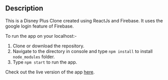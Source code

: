 ## Description
This is a Disney Plus Clone created using ReactJs and Firebase. It uses the google login feature of Firebase.

To run the app on your localhost:-
1) Clone or download the repository.
2) Navigate to the directory in console and type `npm install` to install `node_modules` folder.
3) Type `npm start` to run the app.

Check out the live version of the app [here](https://disney-plus-clone-8c361.web.app/).
